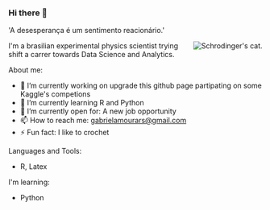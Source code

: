 ### Hi there 👋
<p>
 'A desesperança é um sentimento reacionário.'
</p>
<p>
<img align="right" data-visualcompletion="media-vc-image" alt="Schrodinger's cat." class="x85a59c x193iq5w x4fas0m x19kjcj4" referrerpolicy="origin-when-cross-origin" src="https://scontent.fbsb3-1.fna.fbcdn.net/v/t1.18169-9/24059014_1791529997586977_5708238458888041002_n.jpg?_nc_cat=110&amp;ccb=1-7&amp;_nc_sid=7f8c78&amp;_nc_eui2=AeFsu5gw6kaKMWcJMOx9VuiTOUPOJ0KwQoI5Q84nQrBCgkCQllc9T7_GjQQiFDZyHkX8dWRv6Vy6-7jFtLYBVyHY&amp;_nc_ohc=pcB_7D-i1YkAX99EE-k&amp;_nc_ht=scontent.fbsb3-1.fna&amp;oh=00_AfC6ZEvJarNlK9McP-8pr79wtB8ahVV1zzmD8VQvg-BXqw&amp;oe=65AD361E">
</p>

I'm a brasilian experimental physics scientist trying shift a carrer towards Data Science and Analytics. 

About me:
- 🔭 I’m currently working on upgrade this github page partipating on some Kaggle's competions
- 🌱 I’m currently learning R and Python
- 🤔 I’m currently open for: A new job opportunity
- 📫 How to reach me: gabrielamourars@gmail.com
- ⚡ Fun fact: I like to crochet

Languages and Tools:
- R, Latex

I'm learning:
- Python
  
<!--
**GabrielaMourars/GabrielaMourars** is a ✨ _special_ ✨ repository because its `README.md` (this file) appears on your GitHub profile.

Here are some ideas to get you started:


- 👯 I’m looking to collaborate on ...
- 🤔 I’m looking for help with ...
- 💬 Ask me about some brasilian curiosits
- 
- 😄 Pronouns: ...

-->


<!--
<p>
<div align="center">
  <img src="https://img.shields.io/badge/-HTML-c58545?style=for-the-badge&logo=html5&logoColor=c58545&labelColor=282828">
  <img src="https://img.shields.io/badge/-CSS-d1a01f?style=for-the-badge&logo=css3&logoColor=d1a01f&labelColor=282828">
  <img src="https://img.shields.io/badge/-Python-98b982?style=for-the-badge&logo=python&logoColor=98b982&labelColor=282828">
</div>
</p>
<img align="right" alt="Coding" width="300" src="https://cdn.dribbble.com/users/1277312/screenshots/14733298/media/39b1045e593737587dd60e42c8422d1f.gif" > -->

